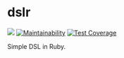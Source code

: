 # dslr

[![](https://api.travis-ci.org/crispgm/dslr.svg)](https://travis-ci.org/crispgm/dslr)
[![Maintainability](https://api.codeclimate.com/v1/badges/8aab6c4f45edb479a041/maintainability)](https://codeclimate.com/github/crispgm/dslr/maintainability)
[![Test Coverage](https://api.codeclimate.com/v1/badges/8aab6c4f45edb479a041/test_coverage)](https://codeclimate.com/github/crispgm/dslr/test_coverage)

Simple DSL in Ruby.
